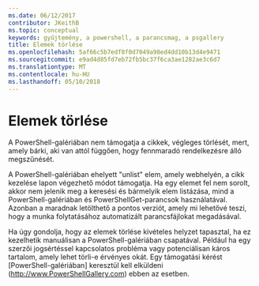 ```yaml
---
ms.date: 06/12/2017
contributor: JKeithB
ms.topic: conceptual
keywords: gyűjtemény, a powershell, a parancsmag, a psgallery
title: Elemek törlése
ms.openlocfilehash: 5af66c5b7edf8f0d7049a98ed4dd10b13d4e9471
ms.sourcegitcommit: e9ad4d85fd7eb72fb5bc37f6ca3ae1282ae3c6d7
ms.translationtype: MT
ms.contentlocale: hu-HU
ms.lasthandoff: 05/10/2018
---
```

# <a name="deleting-items"></a>Elemek törlése

A PowerShell-galériában nem támogatja a cikkek, végleges törlését, mert, amely bárki, aki van attól függően, hogy fennmaradó rendelkezésre álló megszűnését.

A PowerShell-galériában ehelyett "unlist" elem, amely webhelyén, a cikk kezelése lapon végezhető módot támogatja.
Ha egy elemet fel nem sorolt, akkor nem jelenik meg a keresési és bármelyik elem listázása, mind a PowerShell-galériában és PowerShellGet-parancsok használatával.
Azonban a maradnak letölthető a pontos verziót, amely mi lehetővé teszi, hogy a munka folytatásához automatizált parancsfájlokat megadásával.

Ha úgy gondolja, hogy az elemek törlése kivételes helyzet tapasztal, ha ez kezelhetik manuálisan a PowerShell-galériában csapatával.
Például ha egy szerzői jogsértéssel kapcsolatos probléma vagy potenciálisan káros tartalom, amely lehet törli-e érvényes okát.
Egy támogatási kérést [PowerShell-galériában] keresztül kell elküldeni (http://www.PowerShellGallery.com) ebben az esetben.